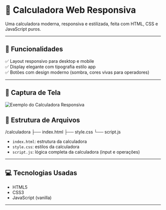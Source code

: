 # 📱 Calculadora Web Responsiva

Uma calculadora moderna, responsiva e estilizada, feita com HTML, CSS e JavaScript puros.

---

## 🚀 Funcionalidades

✅ Layout responsivo para desktop e mobile  
✅ Display elegante com tipografia estilo app  
✅ Botões com design moderno (sombra, cores vivas para operadores)  

---
## 📸 Captura de Tela

![Exemplo do Calculadora Responsiva](https://imgur.com/a/U4gKkdf.png)

## 📂 Estrutura de Arquivos
/calculadora
├── index.html
├── style.css
└── script.js


- `index.html`: estrutura da calculadora  
- `style.css`: estilos da calculadora  
- `script.js`: lógica completa da calculadora (input e operações)  

---

## 💻 Tecnologias Usadas

- HTML5  
- CSS3  
- JavaScript (vanilla)  

---

